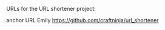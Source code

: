 URLs for the URL shortener project:

anchor      URL
Emily       https://github.com/craftninja/url_shortener
